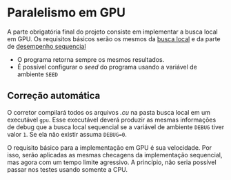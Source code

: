 # Paralelismo em GPU

A parte obrigatória final do projeto consiste em implementar a busca local em GPU. Os requisitos básicos serão os mesmos da [busca local](busca-local) e da parte de [desempenho sequencial](desempenho-sequencial)

* O programa retorna sempre os mesmos resultados.
* É possível configurar o *seed* do programa usando a variável de ambiente `SEED`

## Correção automática

O corretor compilará todos os arquivos *.cu* na pasta busca local em um executável `gpu`. Esse executável deverá produzir as mesmas informações de debug que a busca local sequencial se a variável de ambiente `DEBUG` tiver valor `1`. Se ela não existir assuma `DEBUG=0`.

O requisito básico para a implementação em GPU é sua velocidade. Por isso, serão aplicadas as mesmas checagens da implementação sequencial, mas agora com um tempo limite agressivo. A princípio, não seria possível passar nos testes usando somente a CPU.




